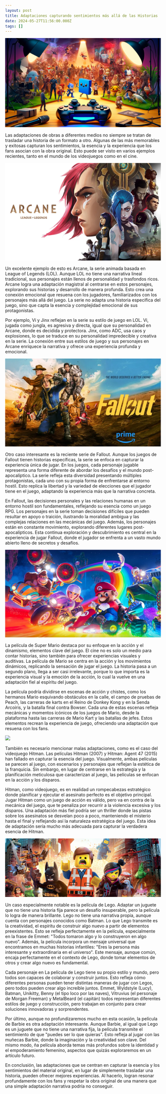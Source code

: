 ```yaml
---
layout: post
title: Adaptaciones capturando sentimientos más allá de las Historias
date: 2024-05-27T11:56:00.000Z
tags: []
---
```

![](/uploads/g1.webp)

Las adaptaciones de obras a diferentes medios no siempre se tratan de trasladar una historia de un formato a otro. Algunas de las más memorables y exitosas capturan los sentimientos, la esencia y la experiencia que los fans asocian con la obra original. Esto puede ser visto en varios ejemplos recientes, tanto en el mundo de los videojuegos como en el cine.

![](/uploads/arcane-2520777.webp)

Un excelente ejemplo de esto es Arcane, la serie animada basada en League of Legends (LOL). Aunque LOL no tiene una narrativa lineal tradicional, sus personajes están llenos de personalidad y trasfondos ricos. Arcane logra una adaptación magistral al centrarse en estos personajes, explorando sus historias y desarrollo de manera profunda. Esto crea una conexión emocional que resuena con los jugadores, familiarizados con los personajes más allá del juego. La serie no adapta una historia específica del juego, sino que capta la esencia y complejidad emocional de sus protagonistas.

Por ejemplo, Vi y Jinx reflejan en la serie su estilo de juego en LOL. Vi, jugada como jungla, es agresiva y directa, igual que su personalidad en Arcane, donde es decidida y protectora. Jinx, como ADC, usa caos y explosiones, lo que se traduce en su personalidad impredecible y creativa en la serie. La conexión entre sus estilos de juego y sus personajes en Arcane enriquece la narrativa y ofrece una experiencia profunda y emocional.

![](/uploads/image001.webp)

Otro caso interesante es la reciente serie de Fallout. Aunque los juegos de Fallout tienen historias específicas, la serie se enfoca en capturar la experiencia única de jugar. En los juegos, cada personaje jugable representa una forma diferente de abordar los desafíos y el mundo post-apocalíptico. La serie refleja esta diversidad presentando múltiples protagonistas, cada uno con su propia forma de enfrentarse al entorno hostil. Esto replica la libertad y la variedad de elecciones que el jugador tiene en el juego, adaptando la experiencia más que la narrativa concreta.

En Fallout, las decisiones personales y las relaciones humanas en un entorno hostil son fundamentales, reflejando su esencia como un juego RPG. Los personajes en la serie toman decisiones difíciles que pueden resultar en apoyo o traición, ilustrando la moralidad ambigua y las complejas relaciones en las mecánicas del juego. Además, los personajes están en constante movimiento, explorando diferentes lugares post-apocalípticos. Esta continua exploración y descubrimiento es central en la experiencia de jugar Fallout, donde el jugador se enfrenta a un vasto mundo abierto lleno de secretos y desafíos.

![](/uploads/kkk.jpg)

La película de Super Mario destaca por su enfoque en la acción y el dinamismo, elementos clave del juego. El cine no es solo un medio para contar historias, sino también para ofrecer experiencias visuales y auditivas. La película de Mario se centra en la acción y los movimientos dinámicos, replicando la sensación de jugar el juego. La historia pasa a un segundo plano, llega a ser casi irrelevante, porque lo que importa es la experiencia visual y la emoción de la acción, lo cual la vuelve en una adaptación fiel al espíritu del juego.

La película podría dividirse en escenas de acción y chistes, como los hermanos Mario esquivando obstáculos en la calle, el campo de pruebas de Peach, las carreras de karts en el Reino de Donkey Kong y en la Senda Arcoíris, y la batalla final contra Bowser. Cada una de estas escenas refleja mecánicas y momentos icónicos de los juegos de Mario, desde la plataforma hasta las carreras de Mario Kart y las batallas de jefes. Estos elementos recrean la experiencia de juego, ofreciendo una adaptación que resuena con los fans.

![](/uploads/will-there-be-a-hitman-3-movie.avif)

También es necesario mencionar malas adaptaciones, como es el caso del videojuego Hitman. Las películas Hitman (2007) y Hitman: Agent 47 (2015) han fallado en capturar la esencia del juego. Visualmente, ambas películas se parecen al juego, con escenarios y personajes que reflejan la estética de la franquicia. Sin embargo, en lugar de centrarse en la estrategia y la planificación meticulosa que caracterizan al juego, las películas se enfocan en la acción y los disparos.

Hitman, como videojuego, es en realidad un rompecabezas estratégico donde planificar y ejecutar el asesinato perfecto es el objetivo principal. Jugar Hitman como un juego de acción es válido, pero va en contra de la mecánica del juego, que te penaliza por recurrir a la violencia excesiva y los disparos. Una adaptación más fiel podría ser un thriller donde las pistas sobre los asesinatos se desvelan poco a poco, manteniendo el misterio hasta el final y reflejando así la naturaleza estratégica del juego. Esta idea de adaptación sería mucho más adecuada para capturar la verdadera esencia de Hitman.

![](/uploads/legoheader2.webp)

Un caso especialmente notable es la película de Lego. Adaptar un juguete que no tiene una historia fija parece un desafío insuperable, pero la película lo logra de manera brillante. Lego no tiene una narrativa propia, aunque cuenta con personajes conocidos como Batman. Lo que Lego transmite es la creatividad, el espíritu de construir algo nuevo a partir de elementos preexistentes. Esto se refleja perfectamente en la película, especialmente en la frase de Emmet: "Todos tomaron algo y lo construyeron en algo nuevo". Además, la película incorpora un mensaje universal que encontramos en muchas historias infantiles: "Eres la persona más interesante y extraordinaria en el universo". Este mensaje, aunque común, encaja perfectamente en el contexto de Lego, donde tomar elementos de otros y crear algo nuevo es fundamental.

Cada personaje en La película de Lego tiene su propio estilo y mundo, pero todos son capaces de colaborar y construir juntos. Esto refleja cómo diferentes personas pueden tener distintas maneras de jugar con Legos, pero todos pueden crear algo increíble juntos. Emmet, Wyldstyle (Lucy), Batman, Unikitty, Benny (el tipo loco por las naves), Vitruvius (el personaje de Morgan Freeman) y MetalBeard (el capitán) todos representan diferentes estilos de juego y construcción, pero trabajan en conjunto para crear soluciones innovadoras y sorprendentes.

Por último, aunque no profundizaremos mucho en esta ocasión, la película de Barbie es otra adaptación interesante. Aunque Barbie, al igual que Lego es un juguete que no tiene una narrativa fija, la película transmite el sentimiento de que "puedes ser lo que quieras". Esto refleja al jugar con las muñecas Barbie, donde la imaginación y la creatividad son clave. Del mismo modo, ña película aborda temas más profundos sobre la identidad y el empoderamiento femenino, aspectos que quizás exploraremos en un artículo futuro.

En conclusión, las adaptaciones que se centran en capturar la esencia y los sentimientos del material original, en lugar de simplemente trasladar una historia, pueden ofrecer mejores experiencias. Al hacerlo, logran resonar profundamente con los fans y respetar la obra original de una manera que una simple adaptación narrativa podría no conseguir.
